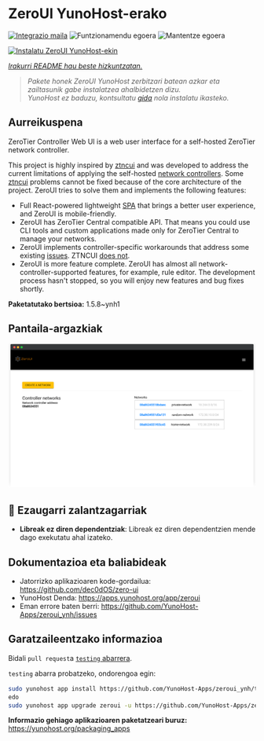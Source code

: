<!--
Ohart ongi: README hau automatikoki sortu da <https://github.com/YunoHost/apps/tree/master/tools/readme_generator>ri esker
EZ editatu eskuz.
-->

# ZeroUI YunoHost-erako

[![Integrazio maila](https://dash.yunohost.org/integration/zeroui.svg)](https://ci-apps.yunohost.org/ci/apps/zeroui/) ![Funtzionamendu egoera](https://ci-apps.yunohost.org/ci/badges/zeroui.status.svg) ![Mantentze egoera](https://ci-apps.yunohost.org/ci/badges/zeroui.maintain.svg)

[![Instalatu ZeroUI YunoHost-ekin](https://install-app.yunohost.org/install-with-yunohost.svg)](https://install-app.yunohost.org/?app=zeroui)

*[Irakurri README hau beste hizkuntzatan.](./ALL_README.md)*

> *Pakete honek ZeroUI YunoHost zerbitzari batean azkar eta zailtasunik gabe instalatzea ahalbidetzen dizu.*  
> *YunoHost ez baduzu, kontsultatu [gida](https://yunohost.org/install) nola instalatu ikasteko.*

## Aurreikuspena

ZeroTier Controller Web UI is a web user interface for a self-hosted ZeroTier network controller.

This project is highly inspired by [ztncui](https://github.com/key-networks/ztncui) and was developed to address the current limitations of applying the self-hosted [network controllers](https://github.com/zerotier/ZeroTierOne/tree/master/controller). Some [ztncui](https://github.com/key-networks/ztncui) problems cannot be fixed because of the core architecture of the project. ZeroUI tries to solve them and implements the following features:

- Full React-powered lightweight [SPA](https://en.wikipedia.org/wiki/Single-page_application) that brings a better user experience, and ZeroUI is mobile-friendly.
- ZeroUI has ZeroTier Central compatible API. That means you could use CLI tools and custom applications made only for ZeroTier Central to manage your networks.
- ZeroUI implements controller-specific workarounds that address some existing [issues](https://github.com/zerotier/ZeroTierOne/issues/859). ZTNCUI [does not](https://github.com/key-networks/ztncui/issues/63).
- ZeroUI is more feature complete. ZeroUI has almost all network-controller-supported features, for example, rule editor. The development process hasn't stopped, so you will enjoy new features and bug fixes shortly.


**Paketatutako bertsioa:** 1.5.8~ynh1

## Pantaila-argazkiak

![ZeroUI(r)en pantaila-argazkia](./doc/screenshots/homepage.png)

## :red_circle: Ezaugarri zalantzagarriak

- **Libreak ez diren dependentziak**: Libreak ez diren dependentzien mende dago exekutatu ahal izateko.

## Dokumentazioa eta baliabideak

- Jatorrizko aplikazioaren kode-gordailua: <https://github.com/dec0dOS/zero-ui>
- YunoHost Denda: <https://apps.yunohost.org/app/zeroui>
- Eman errore baten berri: <https://github.com/YunoHost-Apps/zeroui_ynh/issues>

## Garatzaileentzako informazioa

Bidali `pull request`a [`testing` abarrera](https://github.com/YunoHost-Apps/zeroui_ynh/tree/testing).

`testing` abarra probatzeko, ondorengoa egin:

```bash
sudo yunohost app install https://github.com/YunoHost-Apps/zeroui_ynh/tree/testing --debug
edo
sudo yunohost app upgrade zeroui -u https://github.com/YunoHost-Apps/zeroui_ynh/tree/testing --debug
```

**Informazio gehiago aplikazioaren paketatzeari buruz:** <https://yunohost.org/packaging_apps>
